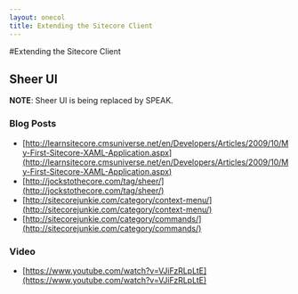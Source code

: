 ```yaml
---
layout: onecol
title: Extending the Sitecore Client
---
```


#Extending the Sitecore Client

## Sheer UI

**NOTE**: Sheer UI is being replaced by SPEAK.

### Blog Posts

* [http://learnsitecore.cmsuniverse.net/en/Developers/Articles/2009/10/My-First-Sitecore-XAML-Application.aspx](http://learnsitecore.cmsuniverse.net/en/Developers/Articles/2009/10/My-First-Sitecore-XAML-Application.aspx)
* [http://jockstothecore.com/tag/sheer/](http://jockstothecore.com/tag/sheer/)
* [http://sitecorejunkie.com/category/context-menu/](http://sitecorejunkie.com/category/context-menu/)
* [http://sitecorejunkie.com/category/commands/](http://sitecorejunkie.com/category/commands/)

### Video

* [https://www.youtube.com/watch?v=VJiFzRLpLtE](https://www.youtube.com/watch?v=VJiFzRLpLtE)
